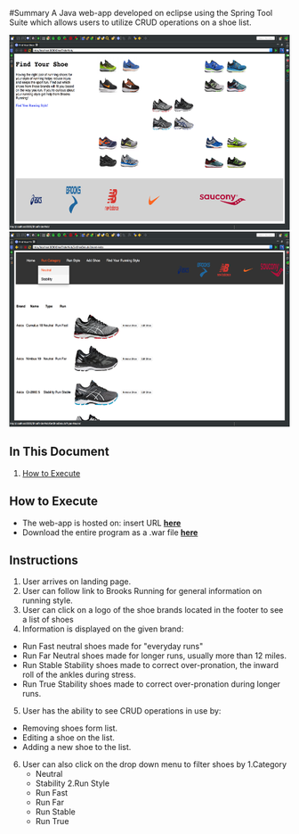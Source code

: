 #Summary
A Java web-app developed on eclipse using the Spring Tool Suite which allows users to utilize CRUD operations on a shoe list.

<p align="center"><img src="src/main/webapp/ShoePics/Screen1.png" height="350">
<img src="src/main/webapp/ShoePics/Screen2.png" height="350"></p>

## In This Document
1. [How to Execute](#how-to-execute)

## How to Execute
- The web-app is hosted on: insert URL <a href="http://52.43.150.156:8080/PresidentsWeb/">**here**</a>
- Download the entire program as a .war file <a href="PresidentsWeb.war">**here**</a>

## Instructions
1. User arrives on landing page.
2. User can  follow link to Brooks Running for general information on running style.
3. User can click on a logo of the shoe brands located in the footer to see a list of shoes
4. Information is displayed on the given brand:
  - Run Fast neutral shoes made for "everyday runs"
  - Run Far Neutral shoes made for longer runs, usually more than 12 miles.
  - Run Stable Stability shoes made to correct over-pronation, the inward roll of the ankles during stress.
  - Run True Stability shoes made to correct over-pronation during longer runs.
5. User has the ability to  see CRUD operations in use by:
  - Removing shoes form list.
  - Editing a shoe on the list.
  - Adding a new shoe to the list.
6. User can also click on the drop down menu to filter shoes by
 1.Category
   - Neutral
   - Stability
 2.Run Style
   - Run Fast
   - Run Far
   - Run Stable
   - Run True

